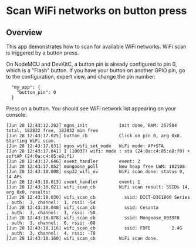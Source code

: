 # Scan WiFi networks on button press

## Overview

This app demonstrates how to scan for available WiFi networks. WiFi scan
is triggered by a button press.

On NodeMCU and DevKitC, a button pin is already configured to pin 0,
which is a "Flash" button.
If you have your button on another GPIO pin, go to the configuration,
expert view, and change the pin number:

```
  "my_app": {
    "button_pin": 0
  }
```

Press on a button. You should see WiFi network list appearing on
your console:

```
[Jun 28 12:43:12.282] mgos_init            Init done, RAM: 257584 total, 182832 free, 182832 min free
[Jun 28 12:43:17.625] button_cb            Click on pin 0, arg 0x0. Starting WiFi scan.
[Jun 28 12:43:17.631] mgos_wifi_set_mode   WiFi mode: AP+STA
[Jun 28 12:43:17.641] I (10037) wifi: mode : sta (24:0a:c4:05:e8:f0) + softAP (24:0a:c4:05:e8:f1)
[Jun 28 12:43:17.646] event_handler        event: 2
[Jun 28 12:43:17.852] mongoose_poll        New heap free LWM: 182108
[Jun 28 12:43:18.008] esp32_wifi_ev        WiFi scan done: status 0, 14 APs
[Jun 28 12:43:18.013] event_handler        event: 1
[Jun 28 12:43:18.021] wifi_scan_cb         WiFi scan result: SSIDs 14, arg 0x0, results:
[Jun 28 12:43:18.030] wifi_scan_cb           ssid: DICT-D3C1860 Series , auth:  3, channel:  1, rssi: -54
[Jun 28 12:43:18.040] wifi_scan_cb           ssid: Cesanta             , auth:  3, channel:  1, rssi: -58
[Jun 28 12:43:18.078] wifi_scan_cb           ssid: Mongoose_0039F8     , auth:  3, channel:  6, rssi: -68
[Jun 28 12:43:18.116] wifi_scan_cb           ssid: FDFE        2.4G    , auth:  3, channel:  4, rssi: -78
[Jun 28 12:43:18.160] wifi_scan_cb         WiFi scan done.
```

